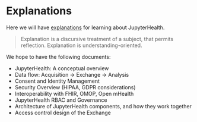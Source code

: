 # Explanations

Here we will have [explanations](https://diataxis.fr/explanations/) for learning about JupyterHealth.

> Explanation is a discursive treatment of a subject, that permits reflection. Explanation is understanding-oriented.

We hope to have the following documents:

- JupyterHealth: A conceptual overview
- Data flow: Acquisition → Exchange → Analysis
- Consent and Identity Management
- Security Overview (HIPAA, GDPR considerations)
- Interoperability with FHIR, OMOP, Open mHealth
- JupyterHealth RBAC and Governance
- Architecture of JupyterHealth components, and how they work together
- Access control design of the Exchange
